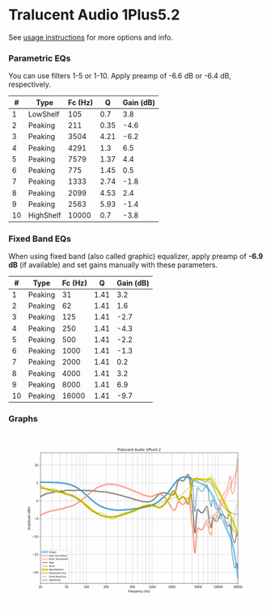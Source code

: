 # Tralucent Audio 1Plus5.2
See [usage instructions](https://github.com/jaakkopasanen/AutoEq#usage) for more options and info.

### Parametric EQs
You can use filters 1-5 or 1-10. Apply preamp of -6.6 dB or -6.4 dB, respectively.

|   # | Type      |   Fc (Hz) |    Q |   Gain (dB) |
|-----|-----------|-----------|------|-------------|
|   1 | LowShelf  |       105 | 0.7  |         3.8 |
|   2 | Peaking   |       211 | 0.35 |        -4.6 |
|   3 | Peaking   |      3504 | 4.21 |        -6.2 |
|   4 | Peaking   |      4291 | 1.3  |         6.5 |
|   5 | Peaking   |      7579 | 1.37 |         4.4 |
|   6 | Peaking   |       775 | 1.45 |         0.5 |
|   7 | Peaking   |      1333 | 2.74 |        -1.8 |
|   8 | Peaking   |      2099 | 4.53 |         2.4 |
|   9 | Peaking   |      2563 | 5.93 |        -1.4 |
|  10 | HighShelf |     10000 | 0.7  |        -3.8 |

### Fixed Band EQs
When using fixed band (also called graphic) equalizer, apply preamp of **-6.9 dB** (if available) and set gains manually with these parameters.

|   # | Type    |   Fc (Hz) |    Q |   Gain (dB) |
|-----|---------|-----------|------|-------------|
|   1 | Peaking |        31 | 1.41 |         3.2 |
|   2 | Peaking |        62 | 1.41 |         1.6 |
|   3 | Peaking |       125 | 1.41 |        -2.7 |
|   4 | Peaking |       250 | 1.41 |        -4.3 |
|   5 | Peaking |       500 | 1.41 |        -2.2 |
|   6 | Peaking |      1000 | 1.41 |        -1.3 |
|   7 | Peaking |      2000 | 1.41 |         0.2 |
|   8 | Peaking |      4000 | 1.41 |         3.2 |
|   9 | Peaking |      8000 | 1.41 |         6.9 |
|  10 | Peaking |     16000 | 1.41 |        -9.7 |

### Graphs
![](./Tralucent%20Audio%201Plus5.2.png)
